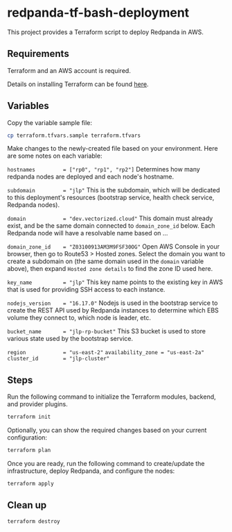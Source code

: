 # redpanda-tf-bash-deployment

This project provides a Terraform script to deploy Redpanda in AWS.

## Requirements

Terraform and an AWS account is required.

Details on installing Terraform can be found [here](https://www.terraform.io/downloads.html).

## Variables

Copy the variable sample file:

```bash
cp terraform.tfvars.sample terraform.tfvars
```

Make changes to the newly-created file based on your environment. Here are some notes on each variable:

`hostnames         = ["rp0", "rp1", "rp2"]`
Determines how many redpanda nodes are deployed and each node's hostname.

`subdomain         = "jlp"`
This is the subdomain, which will be dedicated to this deployment's resources (bootstrap service, health check service, Redpanda nodes).

`domain            = "dev.vectorized.cloud"`
This domain must already exist, and be the same domain connected to `domain_zone_id` below. Each Redpanda node will have a resolvable name based on <hostname>.<subdomain>.<domain>.

`domain_zone_id    = "Z03100913AM3M9FSF30OG"`
Open AWS Console in your browser, then go to Route53 > Hosted zones. Select the domain you want to create a subdomain on (the same domain used in the `domain` variable above), then expand `Hosted zone details` to find the zone ID used here.

`key_name          = "jlp"`
This key name points to the existing key in AWS that is used for providing SSH access to each instance.

`nodejs_version    = "16.17.0"`
Nodejs is used in the bootstrap service to create the REST API used by Redpanda instances to determine which EBS volume they connect to, which node is leader, etc.

`bucket_name       = "jlp-rp-bucket"`
This S3 bucket is used to store various state used by the bootstrap service.

`region            = "us-east-2"`
`availability_zone = "us-east-2a"`
`cluster_id        = "jlp-cluster"`

## Steps

Run the following command to initialize the Terraform modules, backend, and provider plugins.

```bash
terraform init
```

Optionally, you can show the required changes based on your current configuration:

```bash
terraform plan
```

Once you are ready, run the following command to create/update the infrastructure, deploy Redpanda, and configure the nodes:

```bash
terraform apply
```

## Clean up

```bash
terraform destroy
```